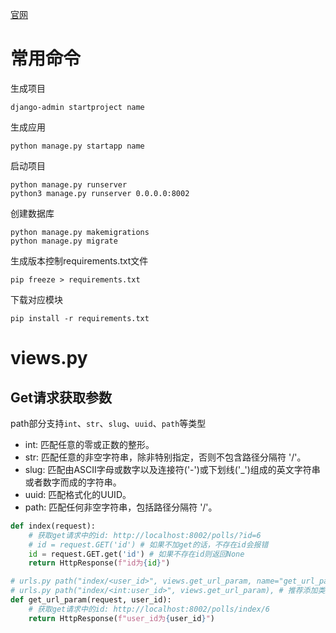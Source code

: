 [官网](https://docs.djangoproject.com/zh-hans/5.1/)

# 常用命令
生成项目
```shell
django-admin startproject name
```
生成应用
```shell
python manage.py startapp name
```
启动项目
```shell
python manage.py runserver
python3 manage.py runserver 0.0.0.0:8002 
```
创建数据库
```shell
python manage.py makemigrations
python manage.py migrate
```
生成版本控制requirements.txt文件
```shell
pip freeze > requirements.txt
```
下载对应模块
```shell
pip install -r requirements.txt
```

# views.py
## Get请求获取参数
path部分支持`int`、`str`、`slug`、`uuid`、`path`等类型<br>
* int: 匹配任意的零或正数的整形。
* str: 匹配任意的非空字符串，除非特别指定，否则不包含路径分隔符 '/'。
* slug: 匹配由ASCII字母或数字以及连接符('-')或下划线('_')组成的英文字符串或者数字而成的字符串。
* uuid: 匹配格式化的UUID。
* path: 匹配任何非空字符串，包括路径分隔符 '/'。

```python
def index(request):
    # 获取get请求中的id: http://localhost:8002/polls/?id=6
    # id = request.GET('id') # 如果不加get的话，不存在id会报错
    id = request.GET.get('id') # 如果不存在id则返回None
    return HttpResponse(f"id为{id}")

# urls.py path("index/<user_id>", views.get_url_param, name="get_url_param"),
# urls.py path("index/<int:user_id>", views.get_url_param), # 推荐添加类型，如果不是整形则返回404
def get_url_param(request, user_id):
    # 获取get请求中的id: http://localhost:8002/polls/index/6
    return HttpResponse(f"user_id为{user_id}")
```
